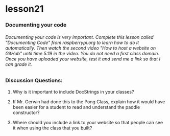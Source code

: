 # lesson21
### Documenting your code

###### Documenting your code is very important.  Complete this lesson called "Documenting Code" from raspberrypi.org to learn how to do it automatically.  Then watch the second video "How to host a website on GitHub" until time 5:19 in the video.  You do not need a first class domain.  Once you have uploaded your website, test it and send me a link so that I can grade it.

### Discussion Questions:

1) Why is it important to include DocStrings in your classes?

2) If Mr. Gerwin had done this to the Pong Class, explain how it would have been easier for a student to read and understand the paddle constructor?

3) Where should you include a link to your website so that people can see it when using the class that you built?
